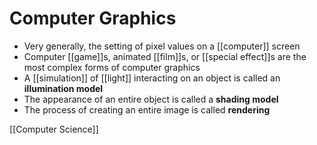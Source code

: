 # Computer Graphics

- Very generally, the setting of pixel values on a [[computer]] screen
- Computer [[game]]s, animated [[film]]s, or [[special effect]]s are the most complex forms of computer graphics
- A [[simulation]] of [[light]] interacting on an object is called an **illumination model**
- The appearance of an entire object is called a **shading model**
- The process of creating an entire image is called **rendering**

[[Computer Science]]

